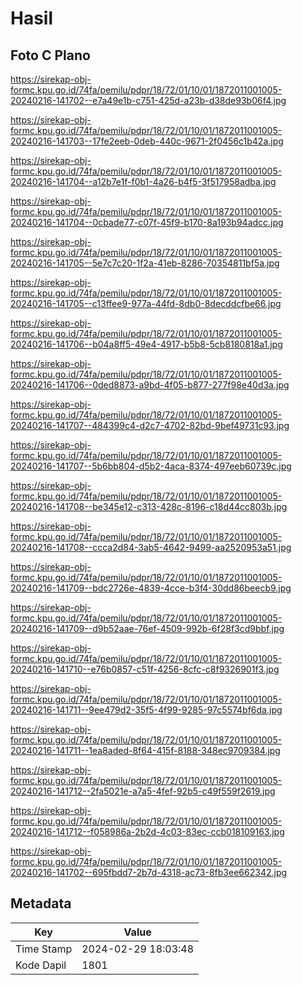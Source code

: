 # Hasil

## Foto C Plano

https://sirekap-obj-formc.kpu.go.id/74fa/pemilu/pdpr/18/72/01/10/01/1872011001005-20240216-141702--e7a49e1b-c751-425d-a23b-d38de93b06f4.jpg

https://sirekap-obj-formc.kpu.go.id/74fa/pemilu/pdpr/18/72/01/10/01/1872011001005-20240216-141703--17fe2eeb-0deb-440c-9671-2f0456c1b42a.jpg

https://sirekap-obj-formc.kpu.go.id/74fa/pemilu/pdpr/18/72/01/10/01/1872011001005-20240216-141704--a12b7e1f-f0b1-4a26-b4f5-3f517958adba.jpg

https://sirekap-obj-formc.kpu.go.id/74fa/pemilu/pdpr/18/72/01/10/01/1872011001005-20240216-141704--0cbade77-c07f-45f9-b170-8a193b94adcc.jpg

https://sirekap-obj-formc.kpu.go.id/74fa/pemilu/pdpr/18/72/01/10/01/1872011001005-20240216-141705--5e7c7c20-1f2a-41eb-8286-70354811bf5a.jpg

https://sirekap-obj-formc.kpu.go.id/74fa/pemilu/pdpr/18/72/01/10/01/1872011001005-20240216-141705--c13ffee9-977a-44fd-8db0-8decddcfbe66.jpg

https://sirekap-obj-formc.kpu.go.id/74fa/pemilu/pdpr/18/72/01/10/01/1872011001005-20240216-141706--b04a8ff5-49e4-4917-b5b8-5cb8180818a1.jpg

https://sirekap-obj-formc.kpu.go.id/74fa/pemilu/pdpr/18/72/01/10/01/1872011001005-20240216-141706--0ded8873-a9bd-4f05-b877-277f98e40d3a.jpg

https://sirekap-obj-formc.kpu.go.id/74fa/pemilu/pdpr/18/72/01/10/01/1872011001005-20240216-141707--484399c4-d2c7-4702-82bd-9bef49731c93.jpg

https://sirekap-obj-formc.kpu.go.id/74fa/pemilu/pdpr/18/72/01/10/01/1872011001005-20240216-141707--5b6bb804-d5b2-4aca-8374-497eeb60739c.jpg

https://sirekap-obj-formc.kpu.go.id/74fa/pemilu/pdpr/18/72/01/10/01/1872011001005-20240216-141708--be345e12-c313-428c-8196-c18d44cc803b.jpg

https://sirekap-obj-formc.kpu.go.id/74fa/pemilu/pdpr/18/72/01/10/01/1872011001005-20240216-141708--ccca2d84-3ab5-4642-9499-aa2520953a51.jpg

https://sirekap-obj-formc.kpu.go.id/74fa/pemilu/pdpr/18/72/01/10/01/1872011001005-20240216-141709--bdc2726e-4839-4cce-b3f4-30dd86beecb9.jpg

https://sirekap-obj-formc.kpu.go.id/74fa/pemilu/pdpr/18/72/01/10/01/1872011001005-20240216-141709--d9b52aae-76ef-4509-992b-6f28f3cd9bbf.jpg

https://sirekap-obj-formc.kpu.go.id/74fa/pemilu/pdpr/18/72/01/10/01/1872011001005-20240216-141710--e76b0857-c51f-4256-8cfc-c8f9326901f3.jpg

https://sirekap-obj-formc.kpu.go.id/74fa/pemilu/pdpr/18/72/01/10/01/1872011001005-20240216-141711--9ee479d2-35f5-4f99-9285-97c5574bf6da.jpg

https://sirekap-obj-formc.kpu.go.id/74fa/pemilu/pdpr/18/72/01/10/01/1872011001005-20240216-141711--1ea8aded-8f64-415f-8188-348ec9709384.jpg

https://sirekap-obj-formc.kpu.go.id/74fa/pemilu/pdpr/18/72/01/10/01/1872011001005-20240216-141712--2fa5021e-a7a5-4fef-92b5-c49f559f2619.jpg

https://sirekap-obj-formc.kpu.go.id/74fa/pemilu/pdpr/18/72/01/10/01/1872011001005-20240216-141712--f058986a-2b2d-4c03-83ec-ccb018109163.jpg

https://sirekap-obj-formc.kpu.go.id/74fa/pemilu/pdpr/18/72/01/10/01/1872011001005-20240216-141702--695fbdd7-2b7d-4318-ac73-8fb3ee662342.jpg


## Metadata

| Key        | Value               |
| ---------- | ------------------- |
| Time Stamp | 2024-02-29 18:03:48 |
| Kode Dapil | 1801                |



